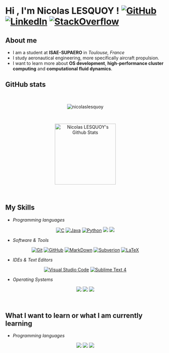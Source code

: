 <h1>Hi , I'm Nicolas LESQUOY ! <a href="https://github.com/nicolaslesquoy"><img src="https://img.shields.io/badge/github-%23181717.svg?style=for-the-badge&logo=github&logoColor=white" alt="GitHub"/></a> <a href="https://www.linkedin.com/in/nicolas-lesquoy-599737218/?trk=public-profile-join-page"><img src="https://img.shields.io/badge/linkedin-%230A66C2.svg?style=for-the-badge&logo=linkedin&logoColor=white" alt="LinkedIn"/></a> <a href="https://stackoverflow.com/users/16585917/elyo"><img src="https://img.shields.io/badge/Stack_Overflow-FE7A16?style=for-the-badge&logo=stack-overflow&logoColor=white" alt="StackOverflow"/></a></h1>

## About me

- I am a student at **ISAE-SUPAERO** in *Toulouse, France*
- I study aeronautical engineering, more specifically aircraft propulsion.
- I want to learn more about **OS development**, **high-performance cluster computing** and **computational fluid dynamics**.

## GitHub stats
<br>
<p align="center"><img src="https://github-readme-streak-stats.herokuapp.com/?user=nicolaslesquoy&theme=onedark" alt="nicolaslesquoy" /></p>

<br>
  <p align="center">
    <a href="https://github.com/nicolaslesquoy/github-readme-stats"><img alt="Nicolas LESQUOY's Github Stats" src="https://github-readme-stats.vercel.app/api?username=nicolaslesquoy&show_icons=true&count_private=true&theme=onedark" height="192px"/></a>
  </p>

<br/>

## **My Skills**

- *Programming languages*

<p align="center"> 
    <a href="https://www.cprogramming.com/" target="_blank"><img alt="C" src="https://img.shields.io/badge/C%20-%232370ED.svg?style=for-the-badge&logo=c&logoColor=white"></a>
    <a href="https://www.java.com" target="_blank"><img alt="Java" src="https://img.shields.io/badge/Java-%23007396.svg?style=for-the-badge&logo=java&logoColor=white"></a>
    <a href="https://www.python.org" target="_blank"><img alt="Python" src="https://img.shields.io/badge/Python%20-%2314354C.svg?style=for-the-badge&logo=python&logoColor=white"></a>
    <a href="#"><img src="https://img.shields.io/badge/Fortran-%23734F96.svg?style=for-the-badge&logo=fortran&logoColor=white"></a>
    <a href="#"><img src="https://img.shields.io/badge/-Julia-9558B2?style=for-the-badge&logo=julia&logoColor=white"></a>
</p>

- *Software & Tools*
 
<p align="center">
    <a href="#"><img alt="Git" src="https://img.shields.io/badge/Git%20-%23F05033.svg?style=for-the-badge&logo=git&logoColor=white"></a>
    <a href="#"><img alt="GitHub" src="https://img.shields.io/badge/github-%23181717.svg?style=for-the-badge&logo=github&logoColor=white"></a>
    <a href="#"><img alt="MarkDown" src="https://img.shields.io/badge/Markdown-000000?style=for-the-badge&logo=markdown&logoColor=white"></a>
    <a href="#"><img alt="Subverion" src="https://img.shields.io/static/v1?style=for-the-badge&message=Subversion&color=809CC9&logo=Subversion&logoColor=FFFFFF&label="></a>
    <a href="https://www.latex-project.org/" target="_blank"><img alt="LaTeX" src="https://img.shields.io/badge/latex-%23008080.svg?style=for-the-badge&logo=latex&logoColor=white"></a>
</p>

- *IDEs & Text Editors*
 
<p align="center">
    <a href="#"><img alt="Visual Studio Code" src="https://img.shields.io/badge/Visual%20Studio%20Code-0078d7.svg?style=for-the-badge&logo=visual-studio-code&logoColor=white"></a>
    <a href="#"><img alt="Sublime Text 4" src="https://img.shields.io/badge/sublime_text-%23575757.svg?style=for-the-badge&logo=sublime-text&logoColor=importan)" /></a>
</p>

- *Operating Systems*
 
<p align="center">
    <a href="#"><img src="https://img.shields.io/badge/Windows-0078D6?style=for-the-badge&logo=windows&logoColor=white"></a>  
    <a href="#"><img src="https://img.shields.io/badge/Ubuntu-E95420?style=for-the-badge&logo=ubuntu&logoColor=white"></a>
    <a href="#"><img src="https://img.shields.io/badge/Arch%20Linux-1793D1?logo=arch-linux&logoColor=fff&style=for-the-badge"></a>
</p>
<br/>

## **What I want to learn or what I am currently learning**

- *Programming languages*
<p align="center">
    <a href="#"><img src="https://img.shields.io/badge/lua-%232C2D72.svg?style=for-the-badge&logo=lua&logoColor=white"/></a>
    <a href="#"><img src="https://img.shields.io/badge/Rust-black?style=for-the-badge&logo=rust&logoColor=#E57324"/></a>
    <a href="#"><img src="https://img.shields.io/badge/Go-00ADD8?style=for-the-badge&logo=go&logoColor=white"/></a>
</p>
